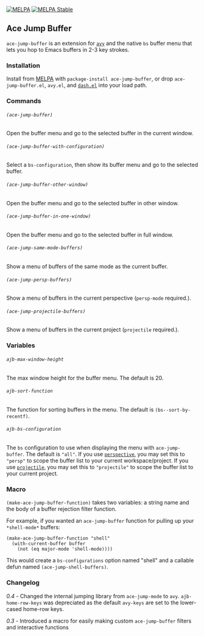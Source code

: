 [![MELPA](http://melpa.org/packages/ace-jump-buffer-badge.svg)](http://melpa.org/#/ace-jump-buffer)
[![MELPA Stable](http://stable.melpa.org/packages/ace-jump-buffer-badge.svg)](http://stable.melpa.org/#/ace-jump-buffer)

## Ace Jump Buffer

`ace-jump-buffer` is an extension for [`avy`](https://github.com/abo-abo/avy) and the native `bs` buffer menu that lets you hop to Emacs buffers in 2-3 key strokes.

### Installation

Install from [MELPA](melpa.milkbox.net) with `package-install ace-jump-buffer`, or drop `ace-jump-buffer.el`, `avy.el`, and [`dash.el`](https://github.com/magnars/dash.el) into your load path.

### Commands

###### `(ace-jump-buffer)`
Open the buffer menu and go to the selected buffer in the current window.

###### `(ace-jump-buffer-with-configuration)`
Select a `bs-configuration`, then show its buffer menu and go to the selected buffer.  

###### `(ace-jump-buffer-other-window)`
Open the buffer menu and go to the selected buffer in other window.  

###### `(ace-jump-buffer-in-one-window)`
Open the buffer menu and go to the selected buffer in full window.  

###### `(ace-jump-same-mode-buffers)`
Show a menu of buffers of the same mode as the current buffer.

###### `(ace-jump-persp-buffers)`
Show a menu of buffers in the current perspective (`persp-mode` required.).

###### `(ace-jump-projectile-buffers)`
Show a menu of buffers in the current project (`projectile` required.).

### Variables

###### `ajb-max-window-height`
The max window height for the buffer menu. The default is 20.

###### `ajb-sort-function`
The function for sorting buffers in the menu. The default is `(bs--sort-by-recentf)`.

###### `ajb-bs-configuration`
The `bs` configuration to use when displaying the menu with `ace-jump-buffer`. The default is `"all"`. If you use [`perspective`](https://github.com/nex3/perspective-el), you may set this to `"persp"` to scope the buffer list to your current workspace/project. If you use [`projectile`](https://github.com/bbatsov/projectile), you may set this to `"projectile"` to scope the buffer list to your current project.

### Macro

`(make-ace-jump-buffer-function)` takes two variables: a string name and the body of a buffer rejection filter function.

For example, if you wanted an `ace-jump-buffer` function for pulling up your `*shell-mode*` buffers:

``` elisp
(make-ace-jump-buffer-function "shell"
  (with-current-buffer buffer
    (not (eq major-mode 'shell-mode))))
```

This would create a `bs-configurations` option named "shell" and a callable defun named `(ace-jump-shell-buffers)`.

### Changelog

*0.4* - Changed the internal jumping library from `ace-jump-mode` to
`avy`. `ajb-home-row-keys` was depreciated as the default `avy-keys`
are set to the lower-cased home-row keys.

*0.3* - Introduced a macro for easily making custom `ace-jump-buffer`
filters and interactive functions
